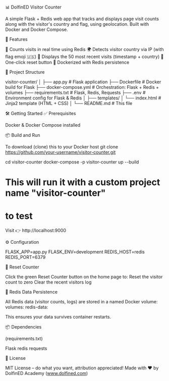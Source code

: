 📊 DolfinED Visitor Counter

A simple Flask + Redis web app that tracks and displays page visit counts along with the visitor's country and flag, using
geolocation. Built with Docker and Docker Compose.

🚀 Features

🔢 Counts visits in real time using Redis
🌍 Detects visitor country via IP (with flag emoji 🇺🇸)
📜 Displays the 50 most recent visits (timestamp + country)
🔁 One-click reset button
🐳 Dockerized with Redis persistence

🧱 Project Structure

visitor-counter/
│
├── app.py                  # Flask application
├── Dockerfile              # Docker build for Flask
├── docker-compose.yml      # Orchestration: Flask + Redis + volumes
├── requirements.txt        # Flask, Redis, Requests
├── .env                    # Environment config for Flask & Redis
│
├── templates/
│   └── index.html          # Jinja2 template (HTML + CSS)
│
└── README.md               # This file

🛠️ Getting Started
✅ Prerequisites

Docker & Docker Compose installed


📦 Build and Run

To download (clone) this to your Docker host
git clone https://github.com/your-username/visitor-counter.git

cd visitor-counter
docker-compose -p visitor-counter up --build
# This will run it with a custom project name "visitor-counter"

# to test
Visit 👉 http://localhost:9000


⚙️ Configuration

FLASK_APP=app.py
FLASK_ENV=development
REDIS_HOST=redis
REDIS_PORT=6379


🔄 Reset Counter

Click the green Reset Counter button on the home page to:
Reset the visitor count to zero
Clear the recent visitors log

💾 Redis Data Persistence

All Redis data (visitor counts, logs) are stored in a named Docker volume:
volumes:
  redis-data:

This ensures your data survives container restarts.

📦 Dependencies

(requirements.txt)

Flask
redis
requests


📜 License

MIT License – do what you want, attribution appreciated!
Made with ❤️ by DolfinED Academy (www.dolfined.com)



